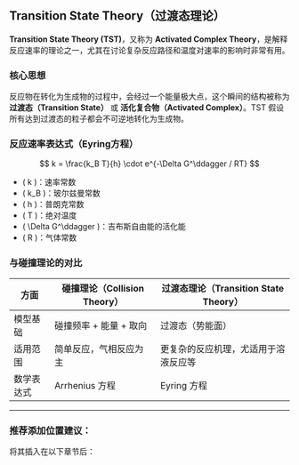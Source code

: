 ## Transition State Theory（过渡态理论）

**Transition State Theory (TST)**，又称为 **Activated Complex Theory**，是解释反应速率的理论之一，尤其在讨论复杂反应路径和温度对速率的影响时非常有用。

### 核心思想

反应物在转化为生成物的过程中，会经过一个能量极大点，这个瞬间的结构被称为 **过渡态（Transition State）** 或 **活化复合物（Activated Complex）**。TST 假设所有达到过渡态的粒子都会不可逆地转化为生成物。

### 反应速率表达式（Eyring方程）

$$
k = \frac{k_B T}{h} \cdot e^{-\Delta G^\ddagger / RT}
$$

- \( k \)：速率常数  
- \( k_B \)：玻尔兹曼常数  
- \( h \)：普朗克常数  
- \( T \)：绝对温度  
- \( \Delta G^\ddagger \)：吉布斯自由能的活化能  
- \( R \)：气体常数

### 与碰撞理论的对比

| 方面       | 碰撞理论（Collision Theory） | 过渡态理论（Transition State Theory） |
|------------|-----------------------------|----------------------------------------|
| 模型基础   | 碰撞频率 + 能量 + 取向       | 过渡态（势能面）                       |
| 适用范围   | 简单反应，气相反应为主        | 更复杂的反应机理，尤适用于溶液反应等   |
| 数学表达式 | Arrhenius 方程               | Eyring 方程                            |

---

### 推荐添加位置建议：

将其插入在以下章节后：